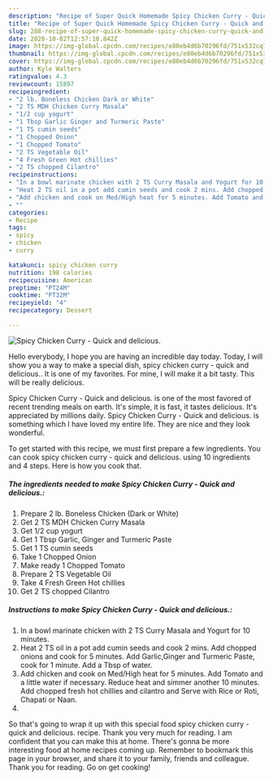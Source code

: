 ```yaml
---
description: "Recipe of Super Quick Homemade Spicy Chicken Curry - Quick and delicious."
title: "Recipe of Super Quick Homemade Spicy Chicken Curry - Quick and delicious."
slug: 288-recipe-of-super-quick-homemade-spicy-chicken-curry-quick-and-delicious
date: 2020-10-02T12:57:10.842Z
image: https://img-global.cpcdn.com/recipes/e80eb4d6b70296fd/751x532cq70/spicy-chicken-curry-quick-and-delicious-recipe-main-photo.jpg
thumbnail: https://img-global.cpcdn.com/recipes/e80eb4d6b70296fd/751x532cq70/spicy-chicken-curry-quick-and-delicious-recipe-main-photo.jpg
cover: https://img-global.cpcdn.com/recipes/e80eb4d6b70296fd/751x532cq70/spicy-chicken-curry-quick-and-delicious-recipe-main-photo.jpg
author: Kyle Walters
ratingvalue: 4.3
reviewcount: 15897
recipeingredient:
- "2 lb. Boneless Chicken Dark or White"
- "2 TS MDH Chicken Curry Masala"
- "1/2 cup yogurt"
- "1 Tbsp Garlic Ginger and Turmeric Paste"
- "1 TS cumin seeds"
- "1 Chopped Onion"
- "1 Chopped Tomato"
- "2 TS Vegetable Oil"
- "4 Fresh Green Hot chillies"
- "2 TS chopped Cilantro"
recipeinstructions:
- "In a bowl marinate chicken with 2 TS Curry Masala and Yogurt for 10 minutes."
- "Heat 2 TS oil in a pot add cumin seeds and cook 2 mins. Add chopped onions and cook for 5 minutes. Add Garlic,Ginger and Turmeric Paste, cook for 1 minute. Add a Tbsp of water."
- "Add chicken and cook on Med/High heat for 5 minutes. Add Tomato and a little water if necessary. Reduce heat and simmer another 10 minutes. Add chopped fresh hot chillies and cilantro and Serve with Rice or Roti, Chapati or Naan."
- ""
categories:
- Recipe
tags:
- spicy
- chicken
- curry

katakunci: spicy chicken curry 
nutrition: 198 calories
recipecuisine: American
preptime: "PT24M"
cooktime: "PT32M"
recipeyield: "4"
recipecategory: Dessert

---
```



![Spicy Chicken Curry - Quick and delicious.](https://img-global.cpcdn.com/recipes/e80eb4d6b70296fd/751x532cq70/spicy-chicken-curry-quick-and-delicious-recipe-main-photo.jpg)

Hello everybody, I hope you are having an incredible day today. Today, I will show you a way to make a special dish, spicy chicken curry - quick and delicious.. It is one of my favorites. For mine, I will make it a bit tasty. This will be really delicious.



Spicy Chicken Curry - Quick and delicious. is one of the most favored of recent trending meals on earth. It's simple, it is fast, it tastes delicious. It's appreciated by millions daily. Spicy Chicken Curry - Quick and delicious. is something which I have loved my entire life. They are nice and they look wonderful.


To get started with this recipe, we must first prepare a few ingredients. You can cook spicy chicken curry - quick and delicious. using 10 ingredients and 4 steps. Here is how you cook that.

<!--inarticleads1-->

##### The ingredients needed to make Spicy Chicken Curry - Quick and delicious.:

1. Prepare 2 lb. Boneless Chicken (Dark or White)
1. Get 2 TS MDH Chicken Curry Masala
1. Get 1/2 cup yogurt
1. Get 1 Tbsp Garlic, Ginger and Turmeric Paste
1. Get 1 TS cumin seeds
1. Take 1 Chopped Onion
1. Make ready 1 Chopped Tomato
1. Prepare 2 TS Vegetable Oil
1. Take 4 Fresh Green Hot chillies
1. Get 2 TS chopped Cilantro




<!--inarticleads2-->

##### Instructions to make Spicy Chicken Curry - Quick and delicious.:

1. In a bowl marinate chicken with 2 TS Curry Masala and Yogurt for 10 minutes.
1. Heat 2 TS oil in a pot add cumin seeds and cook 2 mins. Add chopped onions and cook for 5 minutes. Add Garlic,Ginger and Turmeric Paste, cook for 1 minute. Add a Tbsp of water.
1. Add chicken and cook on Med/High heat for 5 minutes. Add Tomato and a little water if necessary. Reduce heat and simmer another 10 minutes. Add chopped fresh hot chillies and cilantro and Serve with Rice or Roti, Chapati or Naan.
1. 




So that's going to wrap it up with this special food spicy chicken curry - quick and delicious. recipe. Thank you very much for reading. I am confident that you can make this at home. There's gonna be more interesting food at home recipes coming up. Remember to bookmark this page in your browser, and share it to your family, friends and colleague. Thank you for reading. Go on get cooking!
